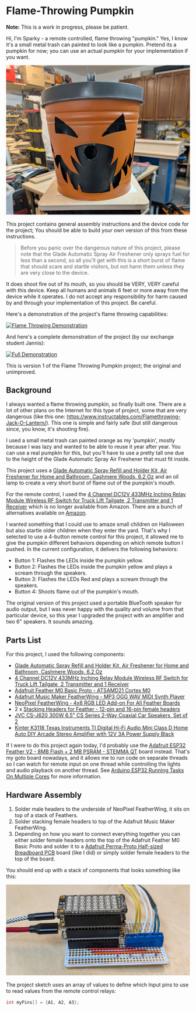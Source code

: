 # Flame-Throwing Pumpkin

**Note:** This is a work in progress, please be patient.

Hi, I'm Sparky -  a remote controlled, flame throwing "pumpkin." Yes, I know it's a small metal trash can painted to look like a pumpkin. Pretend its a pumpkin for now; you can use an actual pumpkin for your implementation if you want.

![Sparky Portrait](/images/sparky.jpg)

This project contains general assembly instructions and the device code for the project; You should be able to build your own version of this from these instructions. 

> Before you panic over the dangerous nature of this project, please note that the Glade Automatic Spray Air Freshener only sprays fuel for less than a second, so all you'll get with this is a short burst of flame that should scare and startle visitors, but not harm them unless they are very close to the device.

It does shoot fire out of its mouth, so you should be VERY, VERY careful with this device. Keep all humans and animals 6 feet or more away from the device while it operates. I do not accept any responsibility for harm caused by and through your implementation of this project. Be careful.

Here's a demonstration of the project's flame throwing capabilities:

[![Flame Throwing Demonstration](https://img.youtube.com/vi/WcZAg1KJ5VQ/0.jpg)](https://www.youtube.com/watch?v=WcZAg1KJ5VQ)

And here's a complete demonstration of the project (by our exchange student Jannis):

[![Full Demonstration](https://img.youtube.com/vi/NKz0V5vYwB8/0.jpg)](https://www.youtube.com/watch?v=NKz0V5vYwB8)

This is version 1 of the Flame Throwing Pumpkin project; the original and unimproved.

## Background

I always wanted a flame throwing pumpkin, so finally built one. There are a lot of other plans on the Internet for this type of project, some that are very dangerous (like this one: https://www.instructables.com/Flamethrowing-Jack-O-Lantern/). This one is simple and fairly safe (but still dangerous since, you know, it's shooting fire).

I used a small metal trash can painted orange as my 'pumpkin', mostly because I was lazy and wanted to be able to reuse it year after year. You can use a real pumpkin for this, but you'll have to use a pretty tall one due to the height of the Glade Automatic Spray Air Freshener that must fit inside.

This project uses a [Glade Automatic Spray Refill and Holder Kit, Air Freshener for Home and Bathroom, Cashmere Woods, 6.2 Oz](https://www.amazon.com/gp/product/B00MH7V0QC) and an oil lamp to create a very short burst of flame out of the pumpkin's mouth. 

For the remote control, I used the [4 Channel DC12V 433MHz Inching Relay Module Wireless RF Switch for Truck Lift Tailgate ,2 Transmitter and 1 Receiver](https://www.amazon.com/gp/product/B07W56RNXJ) which is no longer available from Amazon. There are a bunch of alternatives available on [Amazon](https://www.amazon.com/s?k=4+relay+remote+control&crid=2MKVFJA61FI9K&sprefix=4+relay+remote+control).

I wanted something that I could use to amaze small children on Halloween but also startle older children when they enter the yard. That's why I selected to use a 4-button remote control for this project, it allowed me to give the pumpkin different behaviors depending on which remote button I pushed. In the current configuration, it delivers the following behaviors:

- Button 1: Flashes the LEDs inside the pumpkin yellow.
- Button 2: Flashes the LEDs inside the pumpkin yellow and plays a scream through the speakers.
- Button 3: Flashes the LEDs Red and plays a scream through the speakers.
- Button 4: Shoots flame out of the pumpkin's mouth.

The original version of this project used a portable BlueTooth speaker for audio output, but I was never happy with the quality and volume from that particular device, so this year I upgraded the project with an amplifier and two 6" speakers. It sounds amazing.

## Parts List

For this project, I used the following components:

- [Glade Automatic Spray Refill and Holder Kit, Air Freshener for Home and Bathroom, Cashmere Woods, 6.2 Oz](https://www.amazon.com/gp/product/B00MH7V0QC)
- [4 Channel DC12V 433MHz Inching Relay Module Wireless RF Switch for Truck Lift Tailgate ,2 Transmitter and 1 Receiver](https://www.amazon.com/gp/product/B07W56RNXJ)
- [Adafruit Feather M0 Basic Proto - ATSAMD21 Cortex M0](https://www.adafruit.com/product/2772)
- [Adafruit Music Maker FeatherWing - MP3 OGG WAV MIDI Synth Player](https://www.adafruit.com/product/3357)
- [NeoPixel FeatherWing - 4x8 RGB LED Add-on For All Feather Boards](https://www.adafruit.com/product/2945)
- 2 x [Stacking Headers for Feather - 12-pin and 16-pin female headers](https://www.adafruit.com/product/2830)
- [JVC CS-J620 300W 6.5" CS Series 2-Way Coaxial Car Speakers, Set of 2](https://www.amazon.com/gp/product/B00OO1ENP4)
- [Kinter K3118 Texas Instruments TI Digital Hi-Fi Audio Mini Class D Home Auto DIY Arcade Stereo Amplifier with 12V 3A Power Supply Black](https://www.amazon.com/gp/product/B0787BRQ2F)

If I were to do this project again today, I'd probably use the [Adafruit ESP32 Feather V2 - 8MB Flash + 2 MB PSRAM - STEMMA QT](https://www.adafruit.com/product/5400) board instead. That's my goto board nowadays, and it allows me to run code on separate threads so I can watch for remote input on one thread while controlling the lights and audio playback on another thread. See [Arduino ESP32 Running Tasks On Multiple Cores](https://johnwargo.com/posts/2023/arduino-running-tasks-on-multiple-cores/) for more information.

## Hardware Assembly

1. Solder male headers to the underside of NeoPixel FeatherWing, it sits on top of a stack of Feathers.
2. Solder stacking female headers to top of the Adafruit Music Maker FeatherWing.
3. Depending on how you want to connect everything together you can either solder female headers onto the top of the Adafruit Feather M0 Basic Proto and solder it to a [Adafruit Perma-Proto Half-sized Breadboard PCB](https://www.adafruit.com/product/1609) board (like I did) or simply solder female headers to the top of the board.

You should end up with a stack of components that looks something like this:

![Stacked Boards](/images/figure-01.jpg)



The project sketch uses an array of values to define which Input pins to use to read values from the remote control relays:

```c
int myPins[] = {A1, A2, A3};
```

